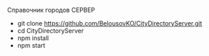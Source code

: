 Справочник городов СЕРВЕР
- git clone https://github.com/BelousovKO/CityDirectoryServer.git
- cd CityDirectoryServer
- npm install
- npm start
